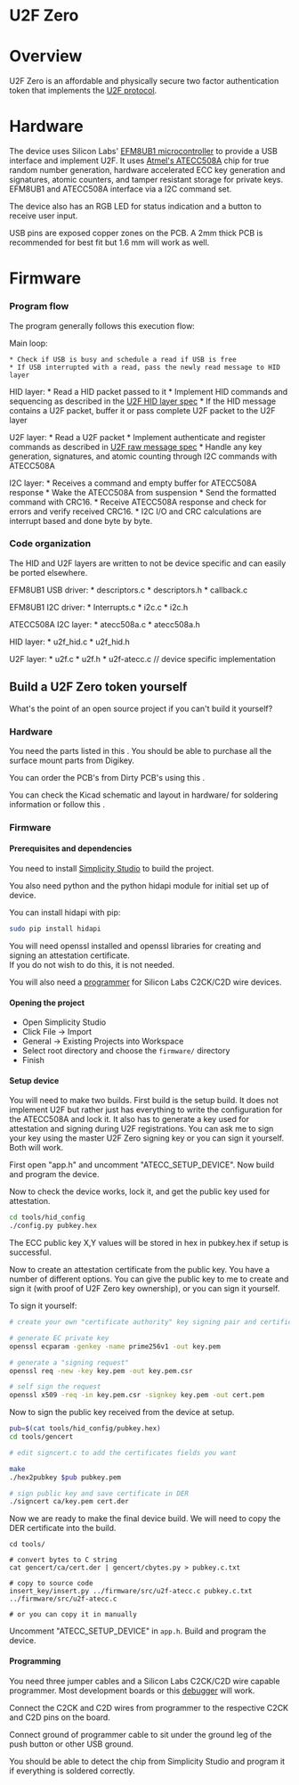 

U2F Zero
========





Overview
=======

U2F Zero is an affordable and physically secure two factor authentication token that implements
the [U2F protocol](https://fidoalliance.org/specifications/overview/).

Hardware
========

The device uses Silicon Labs' [EFM8UB1 microcontroller](http://www.digikey.com/product-detail/en/silicon-labs/EFM8UB10F16G-C-QFN20/336-3410-5-ND/5592438)
to provide a USB interface and implement U2F.
It uses [Atmel's ATECC508A](http://www.digikey.com/product-detail/en/ATECC508A-MAHDA-T/ATECC508A-MAHDA-TCT-ND/5213071)
chip for true random number generation, hardware accelerated ECC key generation and signatures, atomic counters,
and tamper resistant storage for private keys.  EFM8UB1 and ATECC508A interface via a I2C command set.

The device also has an RGB LED for status indication and a button to receive user input.

USB pins are exposed copper zones on the PCB.  A 2mm thick PCB is recommended for best fit but 1.6 mm will work as well.

Firmware
========

### Program flow

The program generally follows this execution flow:

Main loop:

    * Check if USB is busy and schedule a read if USB is free
    * If USB interrupted with a read, pass the newly read message to HID layer

HID layer:
    * Read a HID packet passed to it
    * Implement HID commands and sequencing as described in the
    [U2F HID layer spec](https://fidoalliance.org/specs/fido-u2f-v1.0-nfc-bt-amendment-20150514/fido-u2f-hid-protocol.html)
    * If the HID message contains a U2F packet, buffer it or pass complete U2F packet to the U2F layer

U2F layer:
    * Read a U2F packet
    * Implement authenticate and register commands as described in 
    [U2F raw message spec](https://fidoalliance.org/specs/fido-u2f-v1.0-nfc-bt-amendment-20150514/fido-u2f-raw-message-formats.html)
    * Handle any key generation, signatures, and atomic counting through I2C commands with ATECC508A

I2C layer:
    * Receives a command and empty buffer for ATECC508A response
    * Wake the ATECC508A from suspension
    * Send the formatted command with CRC16.
    * Receive ATECC508A response and check for errors and verify received CRC16.
    * I2C I/O and CRC calculations are interrupt based and done byte by byte.

### Code organization

The HID and U2F layers are written to not be device specific and can
easily be ported elsewhere.

EFM8UB1 USB driver:
    * descriptors.c
    * descriptors.h
    * callback.c

EFM8UB1 I2C driver:
    * Interrupts.c
    * i2c.c
    * i2c.h

ATECC508A I2C layer:
    * atecc508a.c
    * atecc508a.h

HID layer:
    * u2f_hid.c
    * u2f_hid.h

U2F layer:
    * u2f.c
    * u2f.h
    * u2f-atecc.c   // device specific implementation

## Build a U2F Zero token yourself

What's the point of an open source project if you can't build it yourself?

### Hardware

You need the parts listed in this <BOM>.  You should be able to purchase all the surface mount parts from Digikey.

You can order the PCB's from Dirty PCB's using this <link>.

You can check the Kicad schematic and layout in hardware/ for soldering information or follow this <picture>.

### Firmware

#### Prerequisites and dependencies

You need to install [Simplicity Studio](http://www.silabs.com/products/mcu/Pages/simplicity-studio.aspx)
to build the project.

You also need python and the python hidapi module for initial set up of device.

You can install hidapi with pip:

```bash
sudo pip install hidapi
```

You will need openssl installed and openssl libraries for creating and signing an attestation certificate.  
If you do not wish to do this, it is not needed.

You will also need a [programmer](http://www.digikey.com/catalog/en/partgroup/usb-debug-adapter-debugadptr1-usb/20059)
for Silicon Labs C2CK/C2D wire devices.

#### Opening the project

* Open Simplicity Studio
* Click File -> Import
* General -> Existing Projects into Workspace
* Select root directory and choose the `firmware/` directory
* Finish

#### Setup device

You will need to make two builds.  First build is the setup build.  It does not implement U2F
but rather just has everything to write the configuration for the ATECC508A and lock it.  It also
has to generate a key used for attestation and signing during U2F registrations.  You can ask me to
sign your key using the master U2F Zero signing key or you can sign it yourself.  Both will work.

First open "app.h" and uncomment "ATECC_SETUP_DEVICE".  Now build and program the device.

Now to check the device works, lock it, and get the public key used for attestation.

```bash
cd tools/hid_config
./config.py pubkey.hex
```

The ECC public key X,Y values will be stored in hex in pubkey.hex if setup is successful.

Now to create an attestation certificate from the public key.  You have a number of different options.
You can give the public key to me to create and sign it (with proof of U2F Zero key ownership), or you
can sign it yourself.

To sign it yourself:

```bash
# create your own "certificate authority" key signing pair and certificate

# generate EC private key
openssl ecparam -genkey -name prime256v1 -out key.pem

# generate a "signing request"
openssl req -new -key key.pem -out key.pem.csr

# self sign the request
openssl x509 -req -in key.pem.csr -signkey key.pem -out cert.pem
```

Now to sign the public key received from the device at setup.

```bash
pub=$(cat tools/hid_config/pubkey.hex)
cd tools/gencert

# edit signcert.c to add the certificates fields you want

make
./hex2pubkey $pub pubkey.pem

# sign public key and save certificate in DER
./signcert ca/key.pem cert.der
```

Now we are ready to make the final device build.  We will need to copy the DER certificate
into the build.

```
cd tools/

# convert bytes to C string
cat gencert/ca/cert.der | gencert/cbytes.py > pubkey.c.txt

# copy to source code
insert_key/insert.py ../firmware/src/u2f-atecc.c pubkey.c.txt ../firmware/src/u2f-atecc.c

# or you can copy it in manually
```

Uncomment "ATECC_SETUP_DEVICE" in `app.h`. Build and program the device.

#### Programming

You need three jumper cables and a Silicon Labs C2CK/C2D wire capable programmer.  Most development boards
or this [debugger](http://www.digikey.com/catalog/en/partgroup/usb-debug-adapter-debugadptr1-usb/20059) will work.

Connect the C2CK and C2D wires from programmer to the respective C2CK and C2D pins on the board.

<pic of programmer cable>
<pic of pics>

Connect ground of programmer cable to sit under the ground leg of the push button or other USB ground.

<pic of ground connection>

You should be able to detect the chip from Simplicity Studio and program it if everything is soldered correctly.
